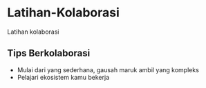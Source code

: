 # Latihan-Kolaborasi
Latihan kolaborasi

## Tips Berkolaborasi
- Mulai dari yang sederhana, gausah maruk ambil yang kompleks
- Pelajari ekosistem kamu bekerja
